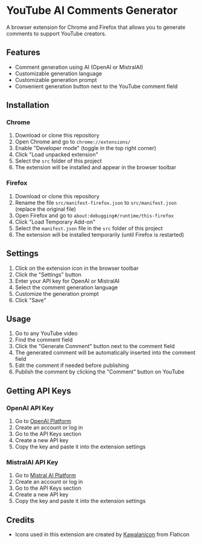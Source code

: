 # YouTube AI Comments Generator

A browser extension for Chrome and Firefox that allows you to generate comments to support YouTube creators.

## Features

- Comment generation using AI (OpenAI or MistralAI)
- Customizable generation language
- Customizable generation prompt
- Convenient generation button next to the YouTube comment field

## Installation

### Chrome

1. Download or clone this repository
2. Open Chrome and go to `chrome://extensions/`
3. Enable "Developer mode" (toggle in the top right corner)
4. Click "Load unpacked extension"
5. Select the `src` folder of this project
6. The extension will be installed and appear in the browser toolbar

### Firefox

1. Download or clone this repository
2. Rename the file `src/manifest-firefox.json` to `src/manifest.json` (replace the original file)
3. Open Firefox and go to `about:debugging#/runtime/this-firefox`
4. Click "Load Temporary Add-on"
5. Select the `manifest.json` file in the `src` folder of this project
6. The extension will be installed temporarily (until Firefox is restarted)

## Settings

1. Click on the extension icon in the browser toolbar
2. Click the "Settings" button
3. Enter your API key for OpenAI or MistralAI
4. Select the comment generation language
5. Customize the generation prompt
6. Click "Save"

## Usage

1. Go to any YouTube video
2. Find the comment field
3. Click the "Generate Comment" button next to the comment field
4. The generated comment will be automatically inserted into the comment field
5. Edit the comment if needed before publishing
6. Publish the comment by clicking the "Comment" button on YouTube

## Getting API Keys

### OpenAI API Key

1. Go to [OpenAI Platform](https://platform.openai.com/)
2. Create an account or log in
3. Go to the API Keys section
4. Create a new API key
5. Copy the key and paste it into the extension settings

### MistralAI API Key

1. Go to [Mistral AI Platform](https://console.mistral.ai/)
2. Create an account or log in
3. Go to the API Keys section
4. Create a new API key
5. Copy the key and paste it into the extension settings

## Credits

- Icons used in this extension are created by [Kawalanicon](https://www.flaticon.com/authors/kawalanicon) from Flaticon
